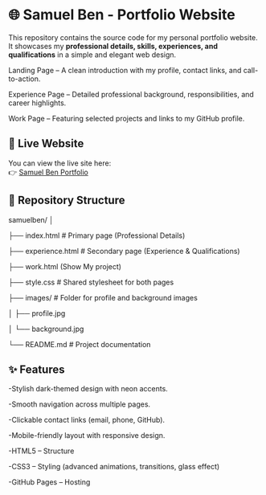# 🌐 Samuel Ben - Portfolio Website

This repository contains the source code for my personal portfolio website.  
It showcases my **professional details, skills, experiences, and qualifications** in a simple and elegant web design.

Landing Page – A clean introduction with my profile, contact links, and call-to-action.

Experience Page – Detailed professional background, responsibilities, and career highlights.

Work Page – Featuring selected projects and links to my GitHub profile.

## 🔗 Live Website
You can view the live site here:  
👉 [Samuel Ben Portfolio](https://samurltd.github.io/samuelben/)

## 📂 Repository Structure
samuelben/
│

├── index.html # Primary page (Professional Details)

├── experience.html # Secondary page (Experience & Qualifications)

├── work.html (Show My project)

├── style.css # Shared stylesheet for both pages

├── images/ # Folder for profile and background images

│ ├── profile.jpg

│ └── background.jpg

└── README.md # Project documentation

## ✨ Features
-Stylish dark-themed design with neon accents.

-Smooth navigation across multiple pages.

-Clickable contact links (email, phone, GitHub).

-Mobile-friendly layout with responsive design.

-HTML5 – Structure

-CSS3 – Styling (advanced animations, transitions, glass effect)

-GitHub Pages – Hosting
